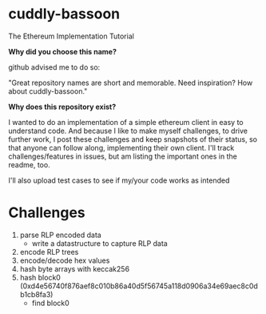 # cuddly-bassoon
The Ethereum Implementation Tutorial

__Why did you choose this name?__

github advised me to do so:

"Great repository names are short and memorable. Need inspiration? How about cuddly-bassoon."


__Why does this repository exist?__

I wanted to do an implementation of a simple ethereum client in easy to understand code.
And because I like to make myself challenges, to drive further work, I post these challenges and keep snapshots of their status, so that anyone can follow along, implementing their own client.
I'll track challenges/features in issues, but am listing the important ones in the readme, too.

I'll also upload test cases to see if my/your code works as intended

# Challenges

1. parse RLP encoded data
    - write a datastructure to capture RLP data
2. encode RLP trees
3. encode/decode hex values
4. hash byte arrays with keccak256
5. hash block0 (0xd4e56740f876aef8c010b86a40d5f56745a118d0906a34e69aec8c0db1cb8fa3)
    - find block0
